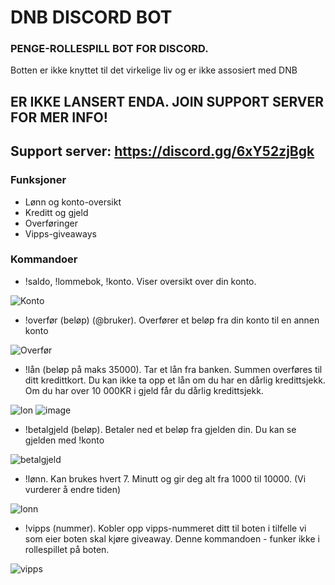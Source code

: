 # DNB DISCORD BOT
### PENGE-ROLLESPILL BOT FOR DISCORD.


Botten er ikke knyttet til det virkelige liv og er ikke assosiert med DNB

## ER IKKE LANSERT ENDA. JOIN SUPPORT SERVER FOR MER INFO!
## Support server: https://discord.gg/6xY52zjBgk



### Funksjoner

- Lønn og konto-oversikt
- Kreditt og gjeld
- Overføringer
- Vipps-giveaways

### Kommandoer


- !saldo, !lommebok, !konto. Viser oversikt over din konto.

![Konto](https://i.imgur.com/FJ7qOEw.png?v=123)


- !overfør (beløp) (@bruker). Overfører et beløp fra din konto til en annen konto

![Overfør](https://i.imgur.com/9fezZdE.png?v=123)


- !lån (beløp på maks 35000). Tar et lån fra banken. Summen overføres til ditt kredittkort. Du kan ikke ta opp et lån om du har en dårlig kredittsjekk. Om du har over 10 000KR i gjeld får du dårlig kredittsjekk.

![lon](https://user-images.githubusercontent.com/53818982/142240840-f626e252-79b7-4bb6-ba47-3ea2cf7a0b71.png?v=123)
![image](https://user-images.githubusercontent.com/53818982/142242027-d1fb4f3d-632e-4e14-b12b-6bc3f883e4ac.png?v=123)



- !betalgjeld (beløp). Betaler ned et beløp fra gjelden din. Du kan se gjelden med !konto

![betalgjeld](https://user-images.githubusercontent.com/53818982/142240978-2fc68394-dbea-4ab8-b828-682dd823b4c2.png?v=123)


- !lønn. Kan brukes hvert 7. Minutt og gir deg alt fra 1000 til 10000. (Vi vurderer å endre tiden)

![lonn](https://user-images.githubusercontent.com/53818982/142241069-3dd9e4be-992b-4914-b019-64114c5a8357.png?v=123)


- !vipps (nummer). Kobler opp vipps-nummeret ditt til boten i tilfelle vi som eier boten skal kjøre giveaway. Denne kommandoen - funker ikke i rollespillet på boten. 

![vipps](https://user-images.githubusercontent.com/53818982/142241244-5ee54b80-bde4-4ce2-a66a-353e73d4d829.png?v=123)


